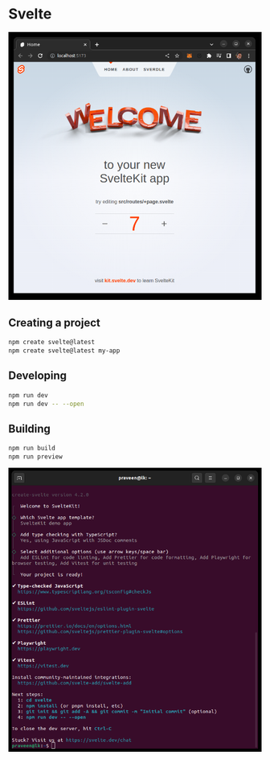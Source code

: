 # Svelte

![](images/start.png)


## Creating a project

```bash
npm create svelte@latest
npm create svelte@latest my-app
```

## Developing

```bash
npm run dev
npm run dev -- --open
```

## Building

```bash
npm run build
npm run preview
```

![](images/svelte-setup.png)